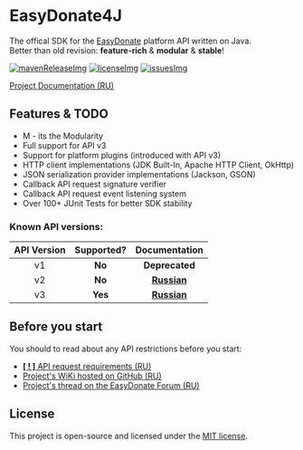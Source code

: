 [mavenReleaseImg]: https://img.shields.io/maven-central/v/ru.easydonate.easydonate4j/parent?label=release&style=for-the-badge
[mavenRelease]: https://search.maven.org/search?q=g:ru.easydonate.easydonate4j

[licenseImg]: https://img.shields.io/github/license/SoKnight/EasyDonate4J?style=for-the-badge
[license]: https://github.com/SoKnight/EasyDonate4J/blob/master/LICENSE

[issuesImg]: https://img.shields.io/github/issues/SoKnight/EasyDonate4J?label=github%20issues&logo=github&style=for-the-badge
[issues]: https://github.com/SoKnight/EasyDonate4J/issues

# EasyDonate4J
The offical SDK for the [EasyDonate](https://easydonate.ru/) platform API written on Java.<br>
Better than old revision: **feature-rich** & **modular** & **stable**!

[![mavenReleaseImg]][mavenRelease] [![licenseImg]][license] [![issuesImg]][issues]

[Project Documentation (RU)](https://github.com/SoKnight/EasyDonate4J/wiki)

## Features & TODO
- M - its the Modularity
- Full support for API v3
- Support for platform plugins (introduced with API v3)
- HTTP client implementations (JDK Built-In, Apache HTTP Client, OkHttp)
- JSON serialization provider implementations (Jackson, GSON)
- Callback API request signature verifier
- Callback API request event listening system
- Over 100+ JUnit Tests for better SDK stability

### Known API versions:
| API Version | Supported? | Documentation |
|:---:|:---:|:---:|
| v1 | **No** | **Deprecated** |
| v2 | **No** | **[Russian](https://api.easydonate.ru/v/v2)** |
| v3 | **Yes** | **[Russian](https://api.easydonate.ru/v/v3)** |

## Before you start
You should to read about any API restrictions before you start:
- [**[ ! ]** API request requirements (RU)](https://api.easydonate.ru/request-requirements)
- [Project's WiKi hosted on GitHub (RU)](https://github.com/SoKnight/EasyDonate4J/wiki)
- [Project's thread on the EasyDonate Forum (RU)](https://forum.easydonate.ru/d/65-neofitsialnoe-easydonate-sdk-dlya-java-proektov)

## License
This project is open-source and licensed under the [MIT license](https://github.com/SoKnight/EasyDonate4J/blob/master/LICENSE).

